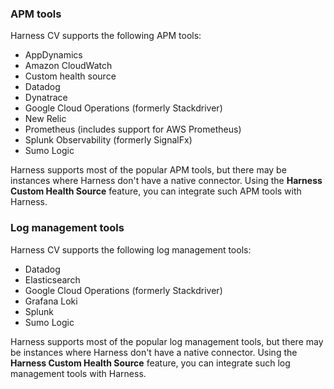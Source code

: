 ### APM tools

Harness CV supports the following APM tools:

- AppDynamics
- Amazon CloudWatch
- Custom health source
- Datadog
- Dynatrace
- Google Cloud Operations (formerly Stackdriver)
- New Relic
- Prometheus (includes support for AWS Prometheus)
- Splunk Observability (formerly SignalFx)
- Sumo Logic

Harness supports most of the popular APM tools, but there may be instances where Harness don't have a native connector. Using the **Harness Custom Health Source** feature, you can integrate such APM tools with Harness.


### Log management tools

Harness CV supports the following log management tools:

- Datadog
- Elasticsearch
- Google Cloud Operations (formerly Stackdriver)
- Grafana Loki
- Splunk
- Sumo Logic

Harness supports most of the popular log management tools, but there may be instances where Harness don't have a native connector. Using the **Harness Custom Health Source** feature, you can integrate such log management tools with Harness.



